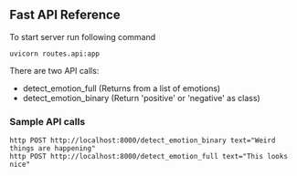 ## Fast API Reference

To start server run following command

```
uvicorn routes.api:app
```

There are two API calls:

- detect_emotion_full (Returns from a list of emotions)
- detect_emotion_binary (Return 'positive' or 'negative' as class)

### Sample API calls

```
http POST http://localhost:8000/detect_emotion_binary text="Weird things are happening"
http POST http://localhost:8000/detect_emotion_full text="This looks nice"
```
